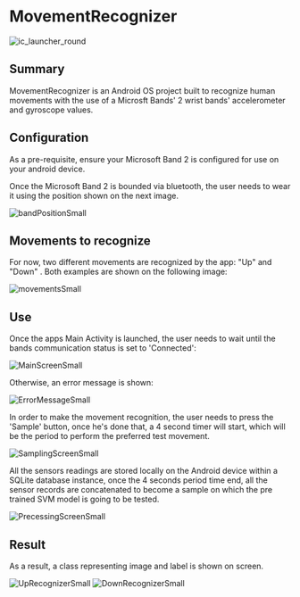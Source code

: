 # MovementRecognizer
![ic_launcher_round](https://user-images.githubusercontent.com/61889565/92423972-d9ee7480-f137-11ea-9511-7e7b0b14fa6a.png)

## Summary
MovementRecognizer is an Android OS project built to recognize human movements with the use of a Microsft Bands' 2 wrist bands' accelerometer and gyroscope values.

## Configuration
As a pre-requisite, ensure your Microsoft Band 2 is configured for use on your android device.

Once the Microsoft Band 2 is bounded via bluetooth, the user needs to wear it using the position shown on the next image.

![bandPositionSmall](https://user-images.githubusercontent.com/61889565/92423971-d955de00-f137-11ea-970f-2356c3f950de.jpg)

## Movements to recognize
For now, two different movements are recognized by the app: "Up" and "Down" . Both examples are shown on the following image:

![movementsSmall](https://user-images.githubusercontent.com/61889565/92424924-8cbfd200-f13a-11ea-99e3-c8de8693f26e.png)

## Use
Once the apps Main Activity is launched, the user needs to wait until the bands communication status is set to 'Connected':

![MainScreenSmall](https://user-images.githubusercontent.com/61889565/92423976-da870b00-f137-11ea-8aff-13c9ec574c44.png)

Otherwise, an error message is shown:

![ErrorMessageSmall](https://user-images.githubusercontent.com/61889565/92425446-2340c300-f13c-11ea-96d7-f55b1941f38c.png)

In order to make the movement recognition, the user needs to press the 'Sample' button, once he's done that, a 4 second timer will start, which will be the period to perform the preferred test movement.

![SamplingScreenSmall](https://user-images.githubusercontent.com/61889565/92423974-da870b00-f137-11ea-8bf5-4a9cc3a22101.png)

All the sensors readings are stored locally on the Android device within a SQLite database instance, once the 4 seconds period time end, all the sensor records are concatenated to become a sample on which the pre trained SVM model is going to be tested.    

![PrecessingScreenSmall](https://user-images.githubusercontent.com/61889565/92423975-da870b00-f137-11ea-894c-bd011ef49eff.png)

## Result
As a result, a class representing image and label is shown on screen.

![UpRecognizerSmall](https://user-images.githubusercontent.com/61889565/92423977-db1fa180-f137-11ea-8653-88ad23bc626a.png)
![DownRecognizerSmall](https://user-images.githubusercontent.com/61889565/92423980-db1fa180-f137-11ea-9240-6128fc20099e.png)


